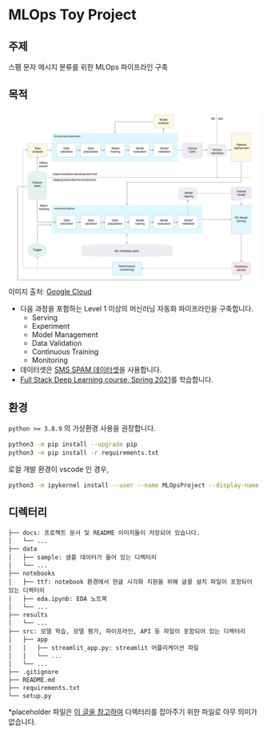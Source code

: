 # MLOps Toy Project

## 주제

스팸 문자 메시지 분류를 위한 MLOps 파이프라인 구축

## 목적

![image](https://github.com/ProtossDragoon/MLOpsToyProject/blob/master/docs/src/mlops_level1.svg)
이미지 출처: [Google Cloud](https://cloud.google.com/architecture/mlops-continuous-delivery-and-automation-pipelines-in-machine-learning?hl=ko#mlops_level_0_manual_process)

- 다음 과정을 포함하는 Level 1 이상의 머신러닝 자동화 파이프라인을 구축합니다.
    - Serving
    - Experiment
    - Model Management 
    - Data Validation
    - Continuous Training
    - Monitoring
- 데이터셋은 [SMS SPAM 데이터셋](https://www.kaggle.com/datasets/uciml/sms-spam-collection-dataset)을 사용합니다.
- [Full Stack Deep Learning course, Spring 2021](https://fullstackdeeplearning.com/spring2021/)를 학습합니다.

## 환경

`python >= 3.8.9` 의 가상환경 사용을 권장합니다.

```bash
python3 -m pip install --upgrade pip
python3 -m pip install -r requirements.txt
```

로컬 개발 환경이 vscode 인 경우,
```bash
python3 -m ipykernel install --user --name MLOpsProject --display-name MLOpsProject
```

## 디렉터리

```text
├── docs: 프로젝트 문서 및 README 이미지들이 저장되어 있습니다.
│   └── ...
├── data
│   ├── sample: 샘플 데이터가 들어 있는 디렉터리
│   └── ...
├── notebooks
│   ├── ttf: notebook 환경에서 한글 시각화 지원을 위해 글꼴 설치 파일이 포함되어 있는 디렉터리
│   ├── eda.ipynb: EDA 노트북
│   └── ...
├── results
│   └── ...
├── src: 모델 학습, 모델 평가, 파이프라인, API 등 파일이 포함되어 있는 디렉터리
│   ├── app
│   │   ├── streamlit_app.py: streamlit 어플리케이션 파일
│   │   └── ...
│   └── ...
├── .gitignore
├── README.md
├── requirements.txt
└── setup.py
```

*placeholder 파일은 [이 글을 참고하여](https://mlops-guide.github.io/Structure/project_structure/) 디렉터리를 잡아주기 위한 파일로 아무 의미가 없습니다.
